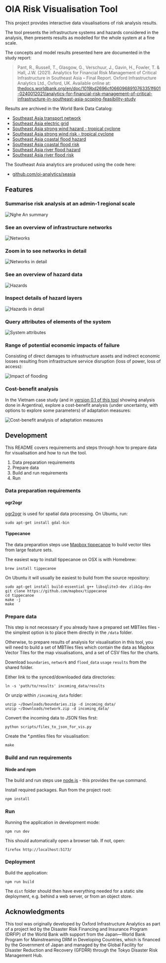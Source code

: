 # OIA Risk Visualisation Tool

This project provides interactive data visualisations of risk analysis results.

The tool presents the infrastructure systems and hazards considered in the
analysis, then presents results as modelled for the whole system at a fine
scale.

The concepts and model results presented here are documented in the
study report:

> Pant, R., Russell, T., Glasgow, G., Verschuur, J., Gavin, H., Fowler, T. &
> Hall, J.W. (2021). Analytics for Financial Risk Management of Critical
> Infrastructure in Southeast Asia – Final Report. Oxford Infrastructure
> Analytics Ltd., Oxford, UK. Available online at:
> [thedocs.worldbank.org/en/doc/1019bd2696cf0660968910763351f601-0240012021/analytics-for-financial-risk-management-of-critical-infrastructure-in-southeast-asia-scoping-feasibility-study](https://thedocs.worldbank.org/en/doc/1019bd2696cf0660968910763351f601-0240012021/analytics-for-financial-risk-management-of-critical-infrastructure-in-southeast-asia-scoping-feasibility-study)

Results are archived in the World Bank Data Catalog:

- [Southeast Asia transport network](https://datacatalog.worldbank.org/search/dataset/0042426/South-East-Asia-transport-network)
- [Southeast Asia electric grid](https://datacatalog.worldbank.org/search/dataset/0042425/South-East-Asia-electric-grid)
- [Southeast Asia strong wind hazard - tropical cyclone](https://datacatalog.worldbank.org/search/dataset/0042422/South-East-Asia-strong-wind-hazard--tropical-cyclone-)
- [Southeast Asia strong wind risk - tropical cyclone](https://datacatalog.worldbank.org/search/dataset/0050606/South-East-Asia-strong-wind-risk--tropical-cyclone-)
- [Southeast Asia coastal flood hazard](https://datacatalog.worldbank.org/search/dataset/0042424/South-East-Asia-coastal-flood-hazard)
- [Southeast Asia coastal flood risk](https://datacatalog.worldbank.org/search/dataset/0050607/South-East-Asia-coastal-flood-risk)
- [Southeast Asia river flood hazard](https://datacatalog.worldbank.org/search/dataset/0042423/South-East-Asia-river-flood-hazard)
- [Southeast Asia river flood risk](https://datacatalog.worldbank.org/search/dataset/0050609/South-East-Asia-river-flood-risk)

The Southeast Asia analytics are produced using the code here:

- [github.com/oi-analytics/seasia](https://github.com/oi-analytics/seasia)

## Features

### Summarise risk analysis at an admin-1 regional scale

![Nghe An summary](images/nghe-an.png)

### See an overview of infrastructure networks

![Networks](images/networks-all.png)

### Zoom in to see networks in detail

![Networks in detail](images/networks-zoom.png)

### See an overview of hazard data

![Hazards](images/hazards-all.png)

### Inspect details of hazard layers

![Hazards in detail](images/hazard-zoom.png)

### Query attributes of elements of the system

![System attributes](images/road-zoom-alt.png)

### Range of potential economic impacts of failure

Consisting of direct damages to infrastructure assets and indirect economic
losses resulting from infrastructure service disruption (loss of power, loss of
access):

![Impact of flooding](images/risk-total.png)

### Cost-benefit analysis

In the Vietnam case study (and in
[version 0.1 of this tool](https://github.com/oi-analytics/oi-risk-vis/releases/tag/v0.1-argentina)
showing analysis done in Argentina), explore a cost-benefit analysis (under
uncertainty, with options to explore some parameters) of adaptation measures:

![Cost-benefit analysis of adaptation measures](images/cost-benefit.png)

## Development

This README covers requirements and steps through how to prepare data for
visualisation and how to run the tool.

1. Data preparation requirements
2. Prepare data
3. Build and run requirements
4. Run

### Data preparation requirements

#### ogr2ogr

[ogr2ogr](https://www.gdal.org/ogr2ogr.html) is used for spatial data
processing. On Ubuntu, run:

    sudo apt-get install gdal-bin

#### Tippecanoe

The data preparation steps use
[Mapbox tippecanoe](https://github.com/mapbox/tippecanoe) to build vector tiles
from large feature sets.

The easiest way to install tippecanoe on OSX is with Homebrew:

    brew install tippecanoe

On Ubuntu it will usually be easiest to build from the source repository:

    sudo apt-get install build-essential g++ libsqlite3-dev zlib1g-dev
    git clone https://github.com/mapbox/tippecanoe
    cd tippecanoe
    make -j
    make

### Prepare data

This step is not necessary if you already have a prepared set MBTiles files -
the simplest option is to place them directly in the `/data` folder.

Otherwise, to prepare results of analysis for visualisation in this tool, you
will need to build a set of MBTiles files which contain the data as Mapbox
Vector Tiles for the map visualisations, and a set of CSV files for the charts.

Download `boundaries`, `network` and `flood_data` `usage` `results` from the
shared folder.

Either link to the synced/downloaded data directories:

    ln -s 'path/to/results' incoming_data/results

Or unzip within `/incoming_data` folder:

    unzip ~/Downloads/boundaries.zip -d incoming_data/
    unzip ~/Downloads/network.zip -d incoming_data/

Convert the incoming data to JSON files first:

    python scripts/files_to_json_for_vis.py

Create the \*.pmtiles files for visualisation:

    make

### Build and run requirements

#### Node and npm

The build and run steps use [node.js](https://nodejs.org/) - this provides the
`npm` command.

Install required packages. Run from the project root:

    npm install

### Run

Running the application in development mode:

    npm run dev

This should automatically open a browser tab. If not, open:

    firefox http://localhost:5173/

### Deployment

Build the application:

    npm run build

The `dist` folder should then have everything needed for a static site
deployment, e.g. behind a web server, or from an object store.

## Acknowledgments

This tool was originally developed by Oxford Infrastructure Analytics as part of
a project led by the Disaster Risk Financing and Insurance Program (DRFIP) of
the World Bank with support from the Japan&mdash;World Bank Program for
Mainstreaming DRM in Developing Countries, which is financed by the Government
of Japan and managed by the Global Facility for Disaster Reduction and Recovery
(GFDRR) through the Tokyo Disaster Risk Management Hub.
